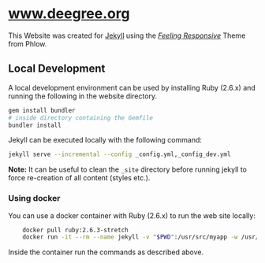 # www.deegree.org 

This Website was created for [Jekyll][1] using the [*Feeling Responsive*][2] Theme from Phlow.

 [1]: https://jekyllrb.com/
 [2]: http://phlow.github.io/feeling-responsive/
 [3]: #
 
## Local Development

A local development environment can be used by installing Ruby (2.6.x) and running the following in the website directory.

```bash
gem install bundler
# inside directory containing the Gemfile
bundler install
```

Jekyll can be executed locally with the following command:

```bash
jekyll serve --incremental --config _config.yml,_config_dev.yml
```

**Note:** It can be useful to clean the `_site` directory before running jekyll to force re-creation of all content (styles etc.).

### Using docker

You can use a docker container with Ruby (2.6.x) to run the web site locally:

```bash
    docker pull ruby:2.6.3-stretch
    docker run -it --rm --name jekyll -v "$PWD":/usr/src/myapp -w /usr/src/myapp -p 4000:4000 ruby:2.6.3-stretch /bin/bash
```

Inside the container run the commands as described above.
